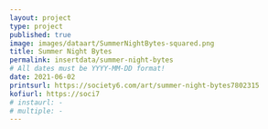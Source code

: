 ```yaml
---
layout: project
type: project
published: true
image: images/dataart/SummerNightBytes-squared.png
title: Summer Night Bytes
permalink: insertdata/summer-night-bytes
# All dates must be YYYY-MM-DD format!
date: 2021-06-02
printsurl: https://society6.com/art/summer-night-bytes7802315
kofiurl: https://soci7
# instaurl: -
# multiple: -
---
```

